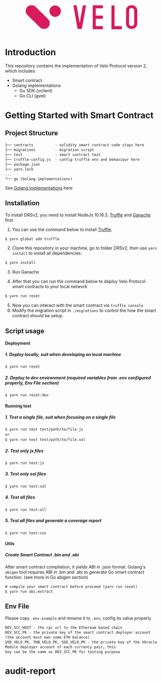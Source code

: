 <div style="text-align: center">
<a href="https://velo.org"><img alt="Stellar" src="https://raw.githubusercontent.com/velo-protocol/assets/master/images/logo.png" width="368" /></a>
</div>
<br>

# Introduction
This repository contains the implementation of Velo Protocol version 2, which includes
* Smart contract
* Golang implementations
  * Go SDK (vclient)
  * Go CLI (gvel)

# Getting Started with Smart Contract

## Project Structure
```
├── contracts          - solidity smart contract code stays here
├── migrations         - migration script
├── test               - smart contract test
├── truffle-config.js  - config truffle env and behaviour here
├── package.json
├── yarn.lock
...
└── go (Golang implementations)
```
See [Golang implementations](./go/README.md) here

## Installation

To install DRSv2, you need to install 
NodeJs 10.16.3,
[Truffle](https://www.trufflesuite.com/docs/truffle/getting-started/installation) and 
[Ganache](https://www.trufflesuite.com/ganache) first.

1. You can use the command below to install [Truffle](https://www.trufflesuite.com/docs/truffle/getting-started/installation).

```sh
$ yarn global add truffle
```

2. Clone this repository in your machine, go to folder DRSv2, then use `yarn install` to install all dependencies:

```sh
$ yarn install
```

3. Run Ganache

4. After that you can run the command below to deploy Velo Protocol smart contracts to your local network
```sh
$ yarn run reset
```
5. Now you can interact with the smart contract via `truffle console` 
6. Modify the migration script in `./migrations` to control the how the smart contract should be setup.

## Script usage
#### Deployment
##### 1. Deploy locally, suit when developing on local machine
```sh
$ yarn run reset
```

##### 2. Deploy to dev environment (required variables from .env configured properly, Env File section)
```sh
$ yarn run reset:dev
```


#### Running test
##### 1. Test a single file, suit when focusing on a single file 
```sh
$ yarn run test test/path/to/file.js
or
$ yarn run test test/path/to/file.sol
```

##### 2. Test only js files
```sh
$ yarn run test:js
```

##### 3. Test only sol files
```sh
$ yarn run test:sol
```

##### 4. Test all files
```sh
$ yarn run test:all
```

##### 5. Test all files and generate a coverage report
```shell script
$ yarn run test:cov
```

#### Utils

##### Create Smart Contract .bin and .abi
After smart contract compilation, it yields ABI in .json format. Golang's `abigen` tool requires
ABI in .bin and .abi to generate Go smart contract function. (see more in Go abigen section)
```shell script
# compile your smart contract before proceed (yarn run reset)
$ yarn run abi:extract
```

## Env File
Please copy `.env.example` and rename it to `.env`, config its value properly
```
DEV_SCC_HOST - the rpc url to the Ethereum based chain
DEV_SCC_PK - the private key of the smart contract deployer account (the account must own some ETH balance)
USD_VELO_PK, THB_VELO_PK, SGD_VELO_PK - the private key of the VOracle Module deployer account of each currency pair, this
key can be the same as DEV_SCC_PK for testing purpose
```






# audit-report

